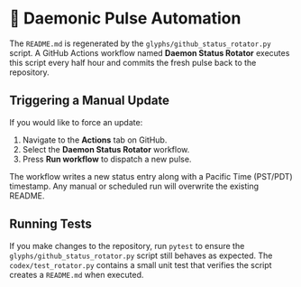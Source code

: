# 🔄 Daemonic Pulse Automation

The `README.md` is regenerated by the `glyphs/github_status_rotator.py` script. A GitHub
Actions workflow named **Daemon Status Rotator** executes this script every
half hour and commits the fresh pulse back to the repository.

## Triggering a Manual Update

If you would like to force an update:

1. Navigate to the **Actions** tab on GitHub.
2. Select the **Daemon Status Rotator** workflow.
3. Press **Run workflow** to dispatch a new pulse.

The workflow writes a new status entry along with a Pacific Time (PST/PDT) timestamp. Any manual or
scheduled run will overwrite the existing README.

## Running Tests

If you make changes to the repository, run `pytest` to ensure the
`glyphs/github_status_rotator.py` script still behaves as expected. The
`codex/test_rotator.py` contains a small unit test that verifies the script
creates a `README.md` when executed.
